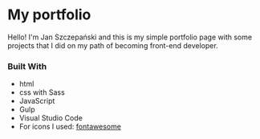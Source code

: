 # My portfolio
Hello! I'm Jan Szczepański and this is my simple portfolio page with some projects that I did on my path of becoming front-end developer.
### Built With
* html
* css with Sass
* JavaScript
* Gulp
* Visual Studio Code
* For icons I used: [fontawesome](https://fontawesome.com/)
